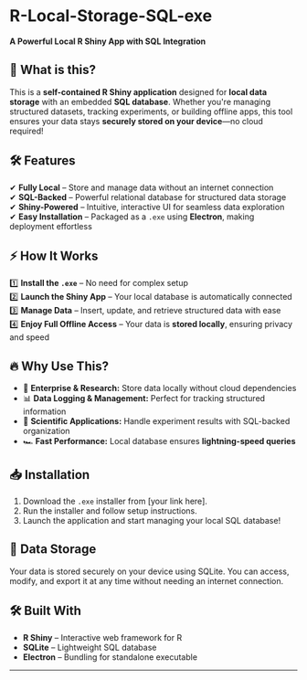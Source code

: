 # R-Local-Storage-SQL-exe
**A Powerful Local R Shiny App with SQL Integration**  

## 🔹 What is this?
This is a **self-contained R Shiny application** designed for **local data storage** with an embedded **SQL database**. Whether you're managing structured datasets, tracking experiments, or building offline apps, this tool ensures your data stays **securely stored on your device**—no cloud required!  

## 🛠️ Features
✔ **Fully Local** – Store and manage data without an internet connection  
✔ **SQL-Backed** – Powerful relational database for structured data storage  
✔ **Shiny-Powered** – Intuitive, interactive UI for seamless data exploration  
✔ **Easy Installation** – Packaged as a `.exe` using **Electron**, making deployment effortless  

## ⚡ How It Works 
1️⃣ **Install the `.exe`** – No need for complex setup  
2️⃣ **Launch the Shiny App** – Your local database is automatically connected  
3️⃣ **Manage Data** – Insert, update, and retrieve structured data with ease  
4️⃣ **Enjoy Full Offline Access** – Your data is **stored locally**, ensuring privacy and speed  

## 🔥 Why Use This?
- 🏢 **Enterprise & Research:** Store data locally without cloud dependencies  
- 📊 **Data Logging & Management:** Perfect for tracking structured information  
- 🔬 **Scientific Applications:** Handle experiment results with SQL-backed organization  
- 🏎️ **Fast Performance:** Local database ensures **lightning-speed queries**  

## 📥 Installation
1. Download the `.exe` installer from [your link here].  
2. Run the installer and follow setup instructions.  
3. Launch the application and start managing your local SQL database!  

## 📂 Data Storage
Your data is stored securely on your device using SQLite. You can access, modify, and export it at any time without needing an internet connection.  

## 🛠️ Built With
- **R Shiny** – Interactive web framework for R  
- **SQLite** – Lightweight SQL database  
- **Electron** – Bundling for standalone executable  

---
